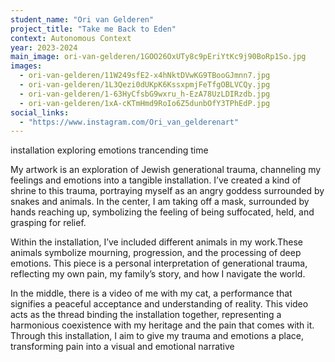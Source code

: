 ```yaml
---
student_name: "Ori van Gelderen"
project_title: "Take me Back to Eden"
context: Autonomous Context
year: 2023-2024
main_image: ori-van-gelderen/1GOO26OxUTy8c9pEriYtKc9j90BoRp1So.jpg
images:
  - ori-van-gelderen/11W249sfE2-x4hNktDVwKG9TBooGJmnn7.jpg
  - ori-van-gelderen/1L3Qezi0dUKpK6KssxpmjFeTfgOBLVCQy.jpg
  - ori-van-gelderen/1-63HyCfsbG9wxru_h-EzA78UzLDIRzdb.jpg
  - ori-van-gelderen/1xA-cKTmHmd9RoIo6Z5dunbOfY3TPhEdP.jpg
social_links:
  - "https://www.instagram.com/Ori_van_gelderenart"
---
```

installation exploring emotions trancending time


My artwork is an exploration of Jewish generational trauma, channeling my feelings and emotions into a tangible installation. I’ve created a kind of shrine to this trauma, portraying myself as an angry goddess surrounded by snakes and animals. In the center, I am taking off a mask, surrounded by hands reaching up, symbolizing the feeling of being suffocated, held, and grasping for relief. 

Within the installation, I’ve included different animals in my work.These animals symbolize mourning, progression, and the processing of deep emotions. This piece is a personal interpretation of generational trauma, reflecting my own pain, my family’s story, and how I navigate the world. 

In the middle, there is a video of me with my cat, a performance that signifies a peaceful acceptance and understanding of reality. This video acts as the thread binding the installation together, representing a harmonious coexistence with my heritage and the pain that comes with it. Through this installation, I aim to give my trauma and emotions a place, transforming pain into a visual and emotional narrative
